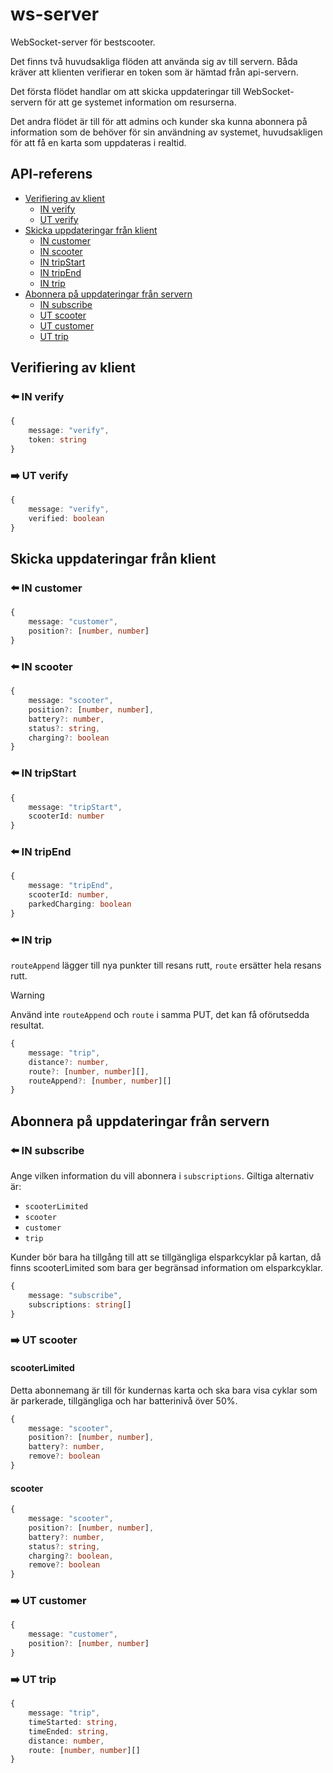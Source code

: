 # ws-server

WebSocket-server för bestscooter.

Det finns två huvudsakliga flöden att använda sig av till servern. Båda kräver att klienten verifierar en token som är hämtad från api-servern.

Det första flödet handlar om att skicka uppdateringar till WebSocket-servern för att ge systemet information om resurserna.

Det andra flödet är till för att admins och kunder ska kunna abonnera på information som de behöver för sin användning av systemet, huvudsakligen för att få en karta som uppdateras i realtid.

## API-referens

- [Verifiering av klient](#verifiering-av-klient)
  - [IN verify](#-in-verify)
  - [UT verify](#-ut-verify)
- [Skicka uppdateringar från klient](#skicka-uppdateringar-från-klient)
  - [IN customer](#-in-customer)
  - [IN scooter](#-in-scooter)
  - [IN tripStart](#-in-tripstart)
  - [IN tripEnd](#-in-tripend)
  - [IN trip](#-in-trip)
- [Abonnera på uppdateringar från servern](#abonnera-på-uppdateringar-från-servern)
  - [IN subscribe](#-in-subscribe)
  - [UT scooter](#-ut-scooter)
  - [UT customer](#-ut-customer)
  - [UT trip](#-ut-trip)

## Verifiering av klient

### ⬅️ IN verify

```typescript
{
    message: "verify",
    token: string
}
```

### ➡️ UT verify

```typescript
{
    message: "verify",
    verified: boolean
}
```

## Skicka uppdateringar från klient

### ⬅️ IN customer

```typescript
{
    message: "customer",
    position?: [number, number]
}
```

### ⬅️ IN scooter

```typescript
{
    message: "scooter",
    position?: [number, number],
    battery?: number,
    status?: string,
    charging?: boolean
}
```

### ⬅️ IN tripStart

```typescript
{
    message: "tripStart",
    scooterId: number
}
```

### ⬅️ IN tripEnd

```typescript
{
    message: "tripEnd",
    scooterId: number,
    parkedCharging: boolean
}
```

### ⬅️ IN trip

`routeAppend` lägger till nya punkter till resans rutt, `route` ersätter hela resans rutt.

> [!WARNING]
> Använd inte `routeAppend` och `route` i samma PUT, det kan få oförutsedda resultat.


```typescript
{
    message: "trip",
    distance?: number,
    route?: [number, number][],
    routeAppend?: [number, number][]
}
```

## Abonnera på uppdateringar från servern

### ⬅️ IN subscribe

Ange vilken information du vill abonnera i `subscriptions`. Giltiga alternativ är:

- `scooterLimited`
- `scooter`
- `customer`
- `trip`

Kunder bör bara ha tillgång till att se tillgängliga elsparkcyklar på kartan, då finns scooterLimited som bara ger begränsad information om elsparkcyklar.

```typescript
{
    message: "subscribe",
    subscriptions: string[]
}
```

### ➡️ UT scooter

#### scooterLimited

Detta abonnemang är till för kundernas karta och ska bara visa cyklar som är parkerade, tillgängliga och har batterinivå över 50%.

```typescript
{
    message: "scooter",
    position?: [number, number],
    battery?: number,
    remove?: boolean
}
```

#### scooter

```typescript
{
    message: "scooter",
    position?: [number, number],
    battery?: number,
    status?: string,
    charging?: boolean,
    remove?: boolean
}
```

### ➡️ UT customer

```typescript
{
    message: "customer",
    position?: [number, number]
}
```

### ➡️ UT trip


```typescript
{
    message: "trip",
    timeStarted: string,
    timeEnded: string,
    distance: number,
    route: [number, number][]
}
```
